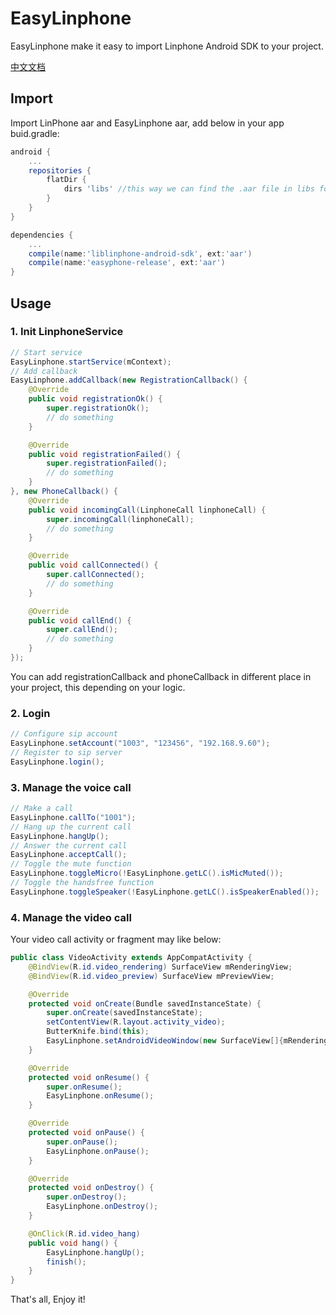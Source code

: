 # EasyLinphone
EasyLinphone make it easy to import Linphone Android SDK to your project.

[中文文档](https://github.com/xcy396/EasyLinphone/blob/master/README_CN.md)

## Import
Import LinPhone aar and EasyLinphone aar, add below in your app buid.gradle:

```groovy
android {
	...
	repositories {
	    flatDir {
	        dirs 'libs' //this way we can find the .aar file in libs folder
	    }
	}
}

dependencies {
	...
	compile(name:'liblinphone-android-sdk', ext:'aar')
	compile(name:'easyphone-release', ext:'aar')
}
```

## Usage
### 1. Init LinphoneService

```java
// Start service
EasyLinphone.startService(mContext);
// Add callback
EasyLinphone.addCallback(new RegistrationCallback() {
    @Override
    public void registrationOk() {
        super.registrationOk();
        // do something
    }

    @Override
    public void registrationFailed() {
        super.registrationFailed();
        // do something
    }
}, new PhoneCallback() {
    @Override
    public void incomingCall(LinphoneCall linphoneCall) {
        super.incomingCall(linphoneCall);
        // do something
    }

    @Override
    public void callConnected() {
        super.callConnected();
        // do something
    }

    @Override
    public void callEnd() {
        super.callEnd();
        // do something
    }
});
```

You can add registrationCallback and phoneCallback in different place in your project, this depending on your logic.

### 2. Login

```java
// Configure sip account
EasyLinphone.setAccount("1003", "123456", "192.168.9.60");
// Register to sip server
EasyLinphone.login();
```

### 3. Manage the voice call

```java
// Make a call
EasyLinphone.callTo("1001");
// Hang up the current call
EasyLinphone.hangUp();
// Answer the current call
EasyLinphone.acceptCall();
// Toggle the mute function
EasyLinphone.toggleMicro(!EasyLinphone.getLC().isMicMuted());
// Toggle the handsfree function
EasyLinphone.toggleSpeaker(!EasyLinphone.getLC().isSpeakerEnabled());
```

### 4. Manage the video call

Your video call activity or fragment may like below:

```java
public class VideoActivity extends AppCompatActivity {
    @BindView(R.id.video_rendering) SurfaceView mRenderingView;
    @BindView(R.id.video_preview) SurfaceView mPreviewView;

    @Override
    protected void onCreate(Bundle savedInstanceState) {
        super.onCreate(savedInstanceState);
        setContentView(R.layout.activity_video);
        ButterKnife.bind(this);
        EasyLinphone.setAndroidVideoWindow(new SurfaceView[]{mRenderingView}, new SurfaceView[]{mPreviewView});
    }

    @Override
    protected void onResume() {
        super.onResume();
        EasyLinphone.onResume();
    }

    @Override
    protected void onPause() {
        super.onPause();
        EasyLinphone.onPause();
    }

    @Override
    protected void onDestroy() {
        super.onDestroy();
        EasyLinphone.onDestroy();
    }

    @OnClick(R.id.video_hang)
    public void hang() {
        EasyLinphone.hangUp();
        finish();
    }
}
```

That's all, Enjoy it!